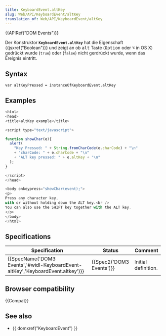 ```yaml
---
title: KeyboardEvent.altKey
slug: Web/API/KeyboardEvent/altKey
translation_of: Web/API/KeyboardEvent/altKey
---
```

{{APIRef("DOM Events")}}

Der Konstruktor **`KeyboardEvent.altKey`** hat die Eigenschaft {{jsxref("Boolean")}} und zeigt an ob <kbd>alt</kbd> Taste (<kbd>Option</kbd> oder <kbd>⌥</kbd> in OS X) gedrückt wurde (`true`) oder (`false`) nicht gerdrückt wurde, wenn das Ereignis eintritt.

## Syntax

    var altKeyPressed = instanceOfKeyboardEvent.altKey

## Examples

```js
<html>
<head>
<title>altKey example</title>

<script type="text/javascript">

function showChar(e){
  alert(
    "Key Pressed: " + String.fromCharCode(e.charCode) + "\n"
    + "charCode: " + e.charCode + "\n"
    + "ALT key pressed: " + e.altKey + "\n"
  );
}

</script>
</head>

<body onkeypress="showChar(event);">
<p>
Press any character key,
with or without holding down the ALT key.<br />
You can also use the SHIFT key together with the ALT key.
</p>
</body>
</html>
```

## Specifications

| Specification                                                                                            | Status                           | Comment             |
| -------------------------------------------------------------------------------------------------------- | -------------------------------- | ------------------- |
| {{SpecName('DOM3 Events','#widl-KeyboardEvent-altKey','KeyboardEvent.altkey')}} | {{Spec2('DOM3 Events')}} | Initial definition. |

## Browser compatibility

{{Compat}}

## See also

- {{ domxref("KeyboardEvent") }}
